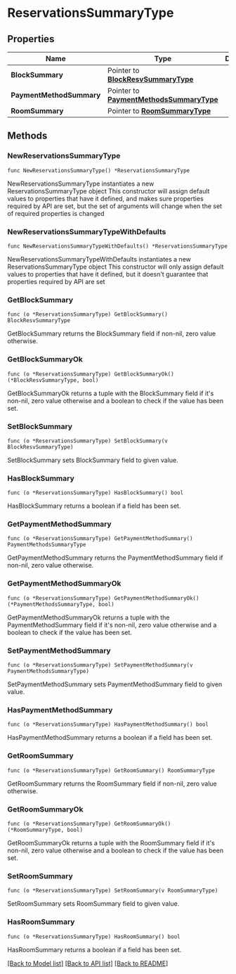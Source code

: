 # ReservationsSummaryType

## Properties

Name | Type | Description | Notes
------------ | ------------- | ------------- | -------------
**BlockSummary** | Pointer to [**BlockResvSummaryType**](BlockResvSummaryType.md) |  | [optional] 
**PaymentMethodSummary** | Pointer to [**PaymentMethodsSummaryType**](PaymentMethodsSummaryType.md) |  | [optional] 
**RoomSummary** | Pointer to [**RoomSummaryType**](RoomSummaryType.md) |  | [optional] 

## Methods

### NewReservationsSummaryType

`func NewReservationsSummaryType() *ReservationsSummaryType`

NewReservationsSummaryType instantiates a new ReservationsSummaryType object
This constructor will assign default values to properties that have it defined,
and makes sure properties required by API are set, but the set of arguments
will change when the set of required properties is changed

### NewReservationsSummaryTypeWithDefaults

`func NewReservationsSummaryTypeWithDefaults() *ReservationsSummaryType`

NewReservationsSummaryTypeWithDefaults instantiates a new ReservationsSummaryType object
This constructor will only assign default values to properties that have it defined,
but it doesn't guarantee that properties required by API are set

### GetBlockSummary

`func (o *ReservationsSummaryType) GetBlockSummary() BlockResvSummaryType`

GetBlockSummary returns the BlockSummary field if non-nil, zero value otherwise.

### GetBlockSummaryOk

`func (o *ReservationsSummaryType) GetBlockSummaryOk() (*BlockResvSummaryType, bool)`

GetBlockSummaryOk returns a tuple with the BlockSummary field if it's non-nil, zero value otherwise
and a boolean to check if the value has been set.

### SetBlockSummary

`func (o *ReservationsSummaryType) SetBlockSummary(v BlockResvSummaryType)`

SetBlockSummary sets BlockSummary field to given value.

### HasBlockSummary

`func (o *ReservationsSummaryType) HasBlockSummary() bool`

HasBlockSummary returns a boolean if a field has been set.

### GetPaymentMethodSummary

`func (o *ReservationsSummaryType) GetPaymentMethodSummary() PaymentMethodsSummaryType`

GetPaymentMethodSummary returns the PaymentMethodSummary field if non-nil, zero value otherwise.

### GetPaymentMethodSummaryOk

`func (o *ReservationsSummaryType) GetPaymentMethodSummaryOk() (*PaymentMethodsSummaryType, bool)`

GetPaymentMethodSummaryOk returns a tuple with the PaymentMethodSummary field if it's non-nil, zero value otherwise
and a boolean to check if the value has been set.

### SetPaymentMethodSummary

`func (o *ReservationsSummaryType) SetPaymentMethodSummary(v PaymentMethodsSummaryType)`

SetPaymentMethodSummary sets PaymentMethodSummary field to given value.

### HasPaymentMethodSummary

`func (o *ReservationsSummaryType) HasPaymentMethodSummary() bool`

HasPaymentMethodSummary returns a boolean if a field has been set.

### GetRoomSummary

`func (o *ReservationsSummaryType) GetRoomSummary() RoomSummaryType`

GetRoomSummary returns the RoomSummary field if non-nil, zero value otherwise.

### GetRoomSummaryOk

`func (o *ReservationsSummaryType) GetRoomSummaryOk() (*RoomSummaryType, bool)`

GetRoomSummaryOk returns a tuple with the RoomSummary field if it's non-nil, zero value otherwise
and a boolean to check if the value has been set.

### SetRoomSummary

`func (o *ReservationsSummaryType) SetRoomSummary(v RoomSummaryType)`

SetRoomSummary sets RoomSummary field to given value.

### HasRoomSummary

`func (o *ReservationsSummaryType) HasRoomSummary() bool`

HasRoomSummary returns a boolean if a field has been set.


[[Back to Model list]](../README.md#documentation-for-models) [[Back to API list]](../README.md#documentation-for-api-endpoints) [[Back to README]](../README.md)


